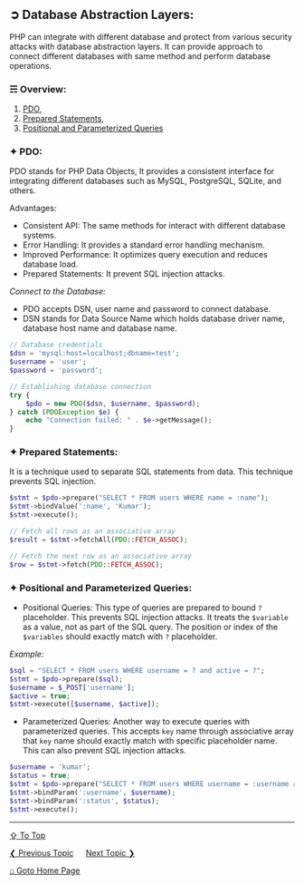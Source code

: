 ## &#10162; Database Abstraction Layers:
PHP can integrate with different database and protect from various security attacks with database abstraction layers. It can provide approach to connect different databases with same method and perform database operations.

### &#9780; Overview:
1. [PDO](#-pdo),
2. [Prepared Statements](#-prepared-statements),
3. [Positional and Parameterized Queries](#-positional-and-parameterized-queries)

### &#10022; PDO:
PDO stands for PHP Data Objects, It provides a consistent interface for integrating different databases such as MySQL, PostgreSQL, SQLite, and others. 

Advantages:
- Consistent API: The same methods for interact with different database systems.
- Error Handling: It provides a standard error handling mechanism.
- Improved Performance: It optimizes query execution and reduces database load.
- Prepared Statements: It prevent SQL injection attacks.

*Connect to the Database:*
- PDO accepts DSN, user name and password to connect database.
- DSN stands for Data Source Name which holds database driver name, database host name and database name.

```php
// Database credentials
$dsn = 'mysql:host=localhost;dbname=test';
$username = 'user';
$password = 'password';

// Establishing database connection
try {
    $pdo = new PDO($dsn, $username, $password);
} catch (PDOException $e) {
    echo "Connection failed: " . $e->getMessage();
}
```

### &#10022; Prepared Statements:
It is a technique used to separate SQL statements from data. This technique prevents SQL injection. 

```php
$stmt = $pdo->prepare("SELECT * FROM users WHERE name = :name");
$stmt->bindValue(':name', 'Kumar');
$stmt->execute();

// Fetch all rows as an associative array
$result = $stmt->fetchAll(PDO::FETCH_ASSOC);

// Fetch the next row as an associative array
$row = $stmt->fetch(PDO::FETCH_ASSOC);
```

### &#10022; Positional and Parameterized Queries:
- Positional Queries:
This type of queries are prepared to bound `?` placeholder. This prevents SQL injection attacks. It treats the `$variable` as a value, not as part of the SQL query. The position or index of the `$variables` should exactly match with `?` placeholder. 

*Example:*
```php
$sql = "SELECT * FROM users WHERE username = ? and active = ?";
$stmt = $pdo->prepare($sql);
$username = $_POST['username'];
$active = true;
$stmt->execute([$username, $active]);
```

- Parameterized Queries:
Another way to execute queries with parameterized queries. This accepts `key` name through associative array that `key` name should exactly match with specific placeholder name. This can also prevent SQL injection attacks.

```php
$username = 'kumar';
$status = true;
$stmt = $pdo->prepare("SELECT * FROM users WHERE username = :username and active = :status");
$stmt->bindParam(':username', $username);
$stmt->bindParam(':status', $status);
$stmt->execute();
```

---
[&#8682; To Top](#-database-abstraction-layers)

[&#10094; Previous Topic](./abstraction.md) &emsp; [Next Topic &#10095;](./php-mysql-integration.md)

[&#8962; Goto Home Page](../README.md)